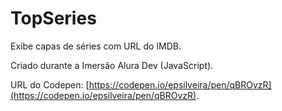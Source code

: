 # TopSeries

Exibe capas de séries com URL do IMDB.

Criado durante a Imersão Alura Dev (JavaScript).

URL do Codepen: [https://codepen.io/epsilveira/pen/qBROvzR](https://codepen.io/epsilveira/pen/qBROvzR).